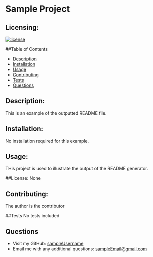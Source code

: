 # Sample Project

  ## Licensing: 
  [![license](https://img.shields.io/badge/license-None-green)](https://shields.io)

  ##Table of Contents
  - [Description](#description)
  - [Installation](#installation)
  - [Usage](#usage)
  - [Contributing](#contributing)
  - [Tests](#tests)
  - [Questions](#questions)

  ## Description:
  This is an example of the outputted README file.

  ## Installation:
  No installation required for this example.

  ## Usage:
  THis project is used to illustrate the output of the README generator.

  ##License: 
  None

  ## Contributing: 
  The author is the contributor

  ##Tests
  No tests included

  ## Questions
  - Visit my GitHub: [sampleUsername](https://github.com/sampleUsername)
  - Email me with any additional questions: sampleEmail@gmail.com
